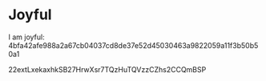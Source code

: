 # Joyful

I am joyful: 4bfa42afe988a2a67cb04037cd8de37e52d45030463a9822059a11f3b50b50a1


22extLxekaxhkSB27HrwXsr7TQzHuTQVzzCZhs2CCQmBSP